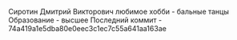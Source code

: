Сиротин Дмитрий Викторович
любимое хобби - бальные танцы
Образование - высшее
Последний коммит - 74a419a1e5dba80e0eec3c1ec7c55a641aa163ae 
